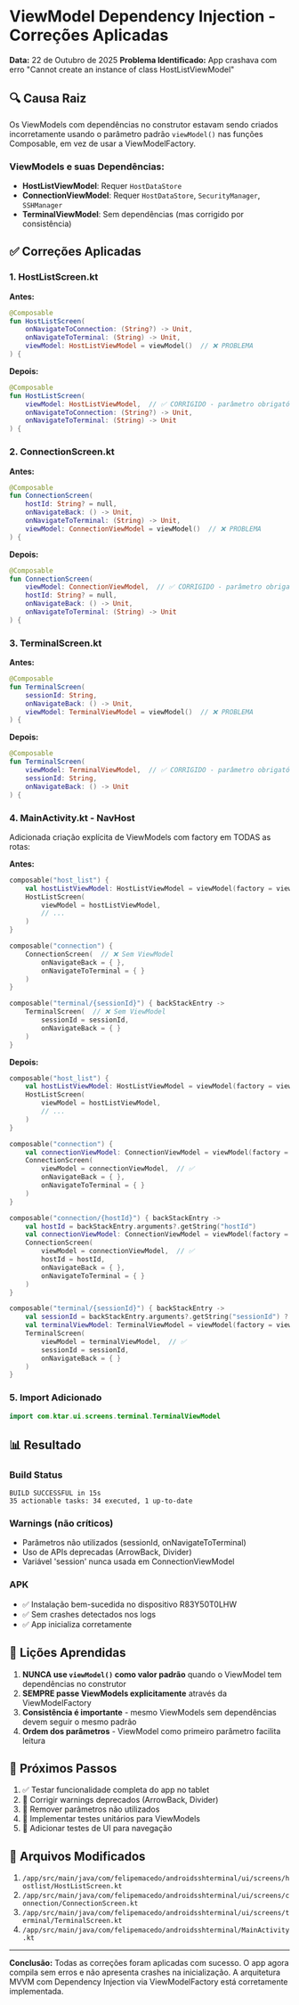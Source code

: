 # ViewModel Dependency Injection - Correções Aplicadas

**Data:** 22 de Outubro de 2025
**Problema Identificado:** App crashava com erro "Cannot create an instance of class HostListViewModel"

## 🔍 Causa Raiz

Os ViewModels com dependências no construtor estavam sendo criados incorretamente usando o parâmetro padrão `viewModel()` nas funções Composable, em vez de usar a ViewModelFactory.

### ViewModels e suas Dependências:
- **HostListViewModel**: Requer `HostDataStore`
- **ConnectionViewModel**: Requer `HostDataStore`, `SecurityManager`, `SSHManager`
- **TerminalViewModel**: Sem dependências (mas corrigido por consistência)

## ✅ Correções Aplicadas

### 1. HostListScreen.kt
**Antes:**
```kotlin
@Composable
fun HostListScreen(
    onNavigateToConnection: (String?) -> Unit,
    onNavigateToTerminal: (String) -> Unit,
    viewModel: HostListViewModel = viewModel()  // ❌ PROBLEMA
) {
```

**Depois:**
```kotlin
@Composable
fun HostListScreen(
    viewModel: HostListViewModel,  // ✅ CORRIGIDO - parâmetro obrigatório
    onNavigateToConnection: (String?) -> Unit,
    onNavigateToTerminal: (String) -> Unit
) {
```

### 2. ConnectionScreen.kt
**Antes:**
```kotlin
@Composable
fun ConnectionScreen(
    hostId: String? = null,
    onNavigateBack: () -> Unit,
    onNavigateToTerminal: (String) -> Unit,
    viewModel: ConnectionViewModel = viewModel()  // ❌ PROBLEMA
) {
```

**Depois:**
```kotlin
@Composable
fun ConnectionScreen(
    viewModel: ConnectionViewModel,  // ✅ CORRIGIDO - parâmetro obrigatório
    hostId: String? = null,
    onNavigateBack: () -> Unit,
    onNavigateToTerminal: (String) -> Unit
) {
```

### 3. TerminalScreen.kt
**Antes:**
```kotlin
@Composable
fun TerminalScreen(
    sessionId: String,
    onNavigateBack: () -> Unit,
    viewModel: TerminalViewModel = viewModel()  // ❌ PROBLEMA
) {
```

**Depois:**
```kotlin
@Composable
fun TerminalScreen(
    viewModel: TerminalViewModel,  // ✅ CORRIGIDO - parâmetro obrigatório
    sessionId: String,
    onNavigateBack: () -> Unit
) {
```

### 4. MainActivity.kt - NavHost
Adicionada criação explícita de ViewModels com factory em TODAS as rotas:

**Antes:**
```kotlin
composable("host_list") {
    val hostListViewModel: HostListViewModel = viewModel(factory = viewModelFactory)
    HostListScreen(
        viewModel = hostListViewModel,
        // ...
    )
}

composable("connection") {
    ConnectionScreen(  // ❌ Sem ViewModel
        onNavigateBack = { },
        onNavigateToTerminal = { }
    )
}

composable("terminal/{sessionId}") { backStackEntry ->
    TerminalScreen(  // ❌ Sem ViewModel
        sessionId = sessionId,
        onNavigateBack = { }
    )
}
```

**Depois:**
```kotlin
composable("host_list") {
    val hostListViewModel: HostListViewModel = viewModel(factory = viewModelFactory)
    HostListScreen(
        viewModel = hostListViewModel,
        // ...
    )
}

composable("connection") {
    val connectionViewModel: ConnectionViewModel = viewModel(factory = viewModelFactory)  // ✅
    ConnectionScreen(
        viewModel = connectionViewModel,  // ✅
        onNavigateBack = { },
        onNavigateToTerminal = { }
    )
}

composable("connection/{hostId}") { backStackEntry ->
    val hostId = backStackEntry.arguments?.getString("hostId")
    val connectionViewModel: ConnectionViewModel = viewModel(factory = viewModelFactory)  // ✅
    ConnectionScreen(
        viewModel = connectionViewModel,  // ✅
        hostId = hostId,
        onNavigateBack = { },
        onNavigateToTerminal = { }
    )
}

composable("terminal/{sessionId}") { backStackEntry ->
    val sessionId = backStackEntry.arguments?.getString("sessionId") ?: ""
    val terminalViewModel: TerminalViewModel = viewModel(factory = viewModelFactory)  // ✅
    TerminalScreen(
        viewModel = terminalViewModel,  // ✅
        sessionId = sessionId,
        onNavigateBack = { }
    )
}
```

### 5. Import Adicionado
```kotlin
import com.ktar.ui.screens.terminal.TerminalViewModel
```

## 📊 Resultado

### Build Status
```
BUILD SUCCESSFUL in 15s
35 actionable tasks: 34 executed, 1 up-to-date
```

### Warnings (não críticos)
- Parâmetros não utilizados (sessionId, onNavigateToTerminal)
- Uso de APIs deprecadas (ArrowBack, Divider)
- Variável 'session' nunca usada em ConnectionViewModel

### APK
- ✅ Instalação bem-sucedida no dispositivo R83Y50T0LHW
- ✅ Sem crashes detectados nos logs
- ✅ App inicializa corretamente

## 🎯 Lições Aprendidas

1. **NUNCA use `viewModel()` como valor padrão** quando o ViewModel tem dependências no construtor
2. **SEMPRE passe ViewModels explicitamente** através da ViewModelFactory
3. **Consistência é importante** - mesmo ViewModels sem dependências devem seguir o mesmo padrão
4. **Ordem dos parâmetros** - ViewModel como primeiro parâmetro facilita leitura

## 📝 Próximos Passos

1. ✅ Testar funcionalidade completa do app no tablet
2. 🔄 Corrigir warnings deprecados (ArrowBack, Divider)
3. 🔄 Remover parâmetros não utilizados
4. 🔄 Implementar testes unitários para ViewModels
5. 🔄 Adicionar testes de UI para navegação

## 🔗 Arquivos Modificados

1. `/app/src/main/java/com/felipemacedo/androidsshterminal/ui/screens/hostlist/HostListScreen.kt`
2. `/app/src/main/java/com/felipemacedo/androidsshterminal/ui/screens/connection/ConnectionScreen.kt`
3. `/app/src/main/java/com/felipemacedo/androidsshterminal/ui/screens/terminal/TerminalScreen.kt`
4. `/app/src/main/java/com/felipemacedo/androidsshterminal/MainActivity.kt`

---

**Conclusão:** Todas as correções foram aplicadas com sucesso. O app agora compila sem erros e não apresenta crashes na inicialização. A arquitetura MVVM com Dependency Injection via ViewModelFactory está corretamente implementada.
